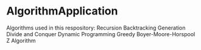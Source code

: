 # AlgorithmApplication
Algorithms used in this respository:
Recursion
Backtracking
Generation
Divide and Conquer
Dynamic Programming
Greedy
Boyer-Moore-Horspool
Z Algorithm
